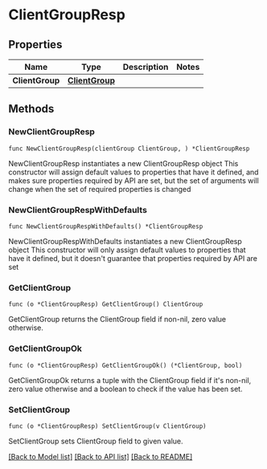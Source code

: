 # ClientGroupResp

## Properties

Name | Type | Description | Notes
------------ | ------------- | ------------- | -------------
**ClientGroup** | [**ClientGroup**](ClientGroup.md) |  | 

## Methods

### NewClientGroupResp

`func NewClientGroupResp(clientGroup ClientGroup, ) *ClientGroupResp`

NewClientGroupResp instantiates a new ClientGroupResp object
This constructor will assign default values to properties that have it defined,
and makes sure properties required by API are set, but the set of arguments
will change when the set of required properties is changed

### NewClientGroupRespWithDefaults

`func NewClientGroupRespWithDefaults() *ClientGroupResp`

NewClientGroupRespWithDefaults instantiates a new ClientGroupResp object
This constructor will only assign default values to properties that have it defined,
but it doesn't guarantee that properties required by API are set

### GetClientGroup

`func (o *ClientGroupResp) GetClientGroup() ClientGroup`

GetClientGroup returns the ClientGroup field if non-nil, zero value otherwise.

### GetClientGroupOk

`func (o *ClientGroupResp) GetClientGroupOk() (*ClientGroup, bool)`

GetClientGroupOk returns a tuple with the ClientGroup field if it's non-nil, zero value otherwise
and a boolean to check if the value has been set.

### SetClientGroup

`func (o *ClientGroupResp) SetClientGroup(v ClientGroup)`

SetClientGroup sets ClientGroup field to given value.



[[Back to Model list]](../README.md#documentation-for-models) [[Back to API list]](../README.md#documentation-for-api-endpoints) [[Back to README]](../README.md)


